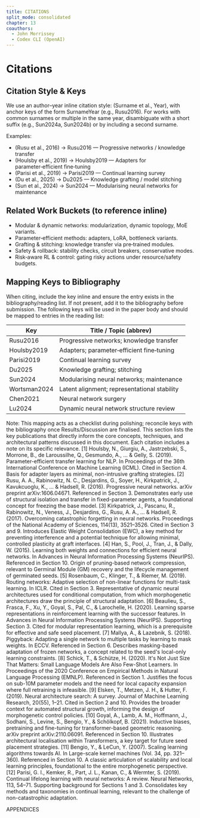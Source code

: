 ```yaml
---
title: CITATIONS
split_mode: consolidated
chapter: 13
coauthors:
  - John Morrissey
  - Codex CLI (OpenAI)
---
```


# Citations

## Citation Style & Keys
We use an author–year inline citation style: (Surname et al., Year), with anchor keys of the form SurnameYear (e.g., Rusu2016). For works with common surnames or multiple in the same year, disambiguate with a short suffix (e.g., Sun2024a, Sun2024b) or by including a second surname.

Examples:
- (Rusu et al., 2016) → Rusu2016 — Progressive networks / knowledge transfer
- (Houlsby et al., 2019) → Houlsby2019 — Adapters for parameter‑efficient fine‑tuning
- (Parisi et al., 2019) → Parisi2019 — Continual learning survey
- (Du et al., 2025) → Du2025 — Knowledge grafting / model stitching
- (Sun et al., 2024) → Sun2024 — Modularising neural networks for maintenance

## Related Work Buckets (to reference inline)
- Modular & dynamic networks: modularization, dynamic topology, MoE variants.
- Parameter‑efficient methods: adapters, LoRA, bottleneck variants.
- Grafting & stitching: knowledge transfer via pre‑trained modules.
- Safety & rollback: stability checks, circuit breakers, conservative modes.
- Risk‑aware RL & control: gating risky actions under resource/safety budgets.

## Mapping Keys to Bibliography
When citing, include the key inline and ensure the entry exists in the bibliography/reading list. If not present, add it to the bibliography before submission. The following keys will be used in the paper body and should be mapped to entries in the reading list:

| Key         | Title / Topic (abbrev)                          |
|-------------|--------------------------------------------------|
| Rusu2016    | Progressive networks; knowledge transfer        |
| Houlsby2019 | Adapters; parameter‑efficient fine‑tuning       |
| Parisi2019  | Continual learning survey                       |
| Du2025      | Knowledge grafting; stitching                   |
| Sun2024     | Modularising neural networks; maintenance       |
| Wortsman2024| Latent alignment; representational stability    |
| Chen2021    | Neural network surgery                          |
| Lu2024      | Dynamic neural network structure review         |

Note: This mapping acts as a checklist during polishing; reconcile keys with the bibliography once Results/Discussion are finalised.
This section lists the key publications that directly inform the core concepts, techniques, and architectural patterns discussed in this document. Each citation includes a note on its specific relevance.
[1] Houlsby, N., Giurgiu, A., Jastrzebski, S., Morrone, B., de Laroussilhe, Q., Gesmundo, A., ... & Gelly, S. (2019). Parameter-efficient transfer learning for NLP. In Proceedings of the 36th International Conference on Machine Learning (ICML).
Cited in Section 4. Basis for adapter layers as minimal, non-intrusive grafting strategies.
[2] Rusu, A. A., Rabinowitz, N. C., Desjardins, G., Soyer, H., Kirkpatrick, J., Kavukcuoglu, K., ... & Hadsell, R. (2016). Progressive neural networks. arXiv preprint arXiv:1606.04671.
Referenced in Section 3. Demonstrates early use of structural isolation and transfer in fixed-parameter agents, a foundational concept for freezing the base model.
[3] Kirkpatrick, J., Pascanu, R., Rabinowitz, N., Veness, J., Desjardins, G., Rusu, A. A., ... & Hadsell, R. (2017). Overcoming catastrophic forgetting in neural networks. Proceedings of the National Academy of Sciences, 114(13), 3521–3526.
Cited in Section 3 and 9. Introduces Elastic Weight Consolidation (EWC), a key method for preventing interference and a potential technique for allowing minimal, controlled plasticity at graft interfaces.
[4] Han, S., Pool, J., Tran, J., & Dally, W. (2015). Learning both weights and connections for efficient neural networks. In Advances in Neural Information Processing Systems (NeurIPS).
Referenced in Section 10. Origin of pruning-based network compression, relevant to Germinal Module (GM) recovery and the lifecycle management of germinated seeds.
[5] Rosenbaum, C., Klinger, T., & Riemer, M. (2019). Routing networks: Adaptive selection of non-linear functions for multi-task learning. In ICLR.
Cited in Section 3. Representative of dynamic neural architectures used for conditional computation, from which morphogenetic architectures draw the principle of structural adaptation.
[6] Beaulieu, S., Frasca, F., Xu, Y., Goyal, S., Pal, C., & Larochelle, H. (2020). Learning sparse representations in reinforcement learning with the successor features. In Advances in Neural Information Processing Systems (NeurIPS).
Supporting Section 3. Cited for modular representation learning, which is a prerequisite for effective and safe seed placement.
[7] Mallya, A., & Lazebnik, S. (2018). Piggyback: Adapting a single network to multiple tasks by learning to mask weights. In ECCV.
Referenced in Section 6. Describes masking-based adaptation of frozen networks, a concept related to the seed's local-only learning constraints.
[8] Schick, T., & Schütze, H. (2020). It's Not Just Size That Matters: Small Language Models Are Also Few-Shot Learners. In Proceedings of the 2020 Conference on Empirical Methods in Natural Language Processing (EMNLP).
Referenced in Section 1. Justifies the focus on sub-10M parameter models and the need for local capacity expansion where full retraining is infeasible.
[9] Elsken, T., Metzen, J. H., & Hutter, F. (2019). Neural architecture search: A survey. Journal of Machine Learning Research, 20(55), 1–21.
Cited in Section 2 and 10. Provides the broader context for automated structural growth, informing the design of morphogenetic control policies.
[10] Goyal, A., Lamb, A. M., Hoffmann, J., Sodhani, S., Levine, S., Bengio, Y., & Schölkopf, B. (2021). Inductive biases, pretraining and fine-tuning for transformer-based geometric reasoning. arXiv preprint arXiv:2110.06091.
Referenced in Section 10. Illustrates architectural localisation within Transformers, a key target for future seed placement strategies.
[11] Bengio, Y., & LeCun, Y. (2007). Scaling learning algorithms towards AI. In Large-scale kernel machines (Vol. 34, pp. 321–360).
Referenced in Section 10. A classic articulation of scalability and local learning principles, foundational to the entire morphogenetic perspective.
[12] Parisi, G. I., Kemker, R., Part, J. L., Kanan, C., & Wermter, S. (2019). Continual lifelong learning with neural networks: A review. Neural Networks, 113, 54–71.
Supporting background for Sections 1 and 3. Consolidates key methods and taxonomies in continual learning, relevant to the challenge of non-catastrophic adaptation.

APPENDICES
